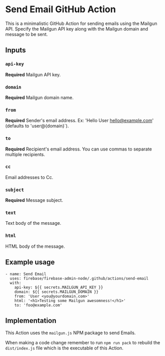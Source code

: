 # Send Email GitHub Action

This is a minimalistic GitHub Action for sending emails using the Mailgun API.
Specify the Mailgun API key along with the Mailgun domain and message to
be sent.

## Inputs

### `api-key`

**Required** Mailgun API key.

### `domain`

**Required** Mailgun domain name.

### `from`

**Required** Sender's email address. Ex: 'Hello User <hello@example.com>' (defaults to 'user@{domain}`).

### `to`

**Required** Recipient's email address. You can use commas to separate multiple recipients.

### `cc`

Email addresses to Cc.

### `subject`

**Required** Message subject.

### `text`

Text body of the message.

### `html`

HTML body of the message.

## Example usage

```
- name: Send Email
  uses: firebase/firebase-admin-node/.github/actions/send-email
  with:
    api-key: ${{ secrets.MAILGUN_API_KEY }}
    domain: ${{ secrets.MAILGUN_DOMAIN }}
    from: 'User <you@yourdomain.com>'
    html: '<h1>Testing some Mailgun awesomness!</h1>'
    to: 'foo@example.com'
```

## Implementation

This Action uses the `mailgun.js` NPM package to send Emails.

When making a code change remember to run `npm run pack` to rebuild the
`dist/index.js` file which is the executable of this Action.
